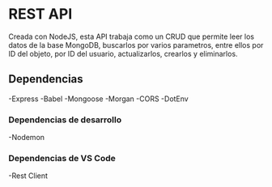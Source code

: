 # REST API

<p>Creada con NodeJS, esta API trabaja como un CRUD que permite leer los datos de la base MongoDB, buscarlos por varios parametros,
 entre ellos por ID del objeto, por ID del usuario, actualizarlos, crearlos y eliminarlos.</p>

## Dependencias

-Express
-Babel
-Mongoose
-Morgan
-CORS
-DotEnv

### Dependencias de desarrollo
-Nodemon

### Dependencias de VS Code
-Rest Client